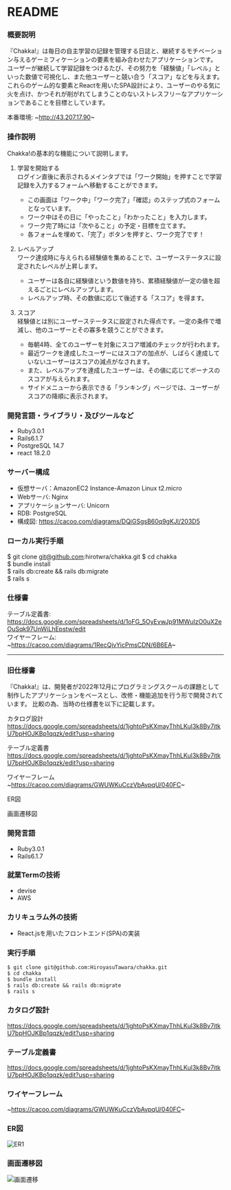 # README
### 概要説明
『Chakka!』は毎日の自主学習の記録を管理する日誌と、継続するモチベーション与えるゲーミフィケーションの要素を組み合わせたアプリケーションです。  
ユーザーが継続して学習記録をつけるたび、その努力を「経験値」「レベル」といった数値で可視化し、また他ユーザーと競い合う「スコア」などを与えます。  
これらのゲーム的な要素とReactを用いたSPA設計により、ユーザーのやる気に火を点け、かつそれが削がれてしまうことのないストレスフリーなアプリケーションであることを目標としています。   

本番環境: ~http://43.207.17.90~  

### 操作説明  
Chakka!の基本的な機能について説明します。  
1.	学習を開始する  
ログイン直後に表示されるメインタブでは「ワーク開始」を押すことで学習記録を入力するフォームへ移動することができます。
	- この画面は「ワーク中」「ワーク完了」「確認」のステップ式のフォームとなっています。
	- ワーク中はその日に「やったこと」「わかったこと」を入力します。
	- ワーク完了時には「次やること」の予定・目標を立てます。
	- 各フォームを埋めて、「完了」ボタンを押すと、ワーク完了です！  
  
2.	レベルアップ  
ワーク達成時に与えられる経験値を集めることで、ユーザーステータスに設定されたレベルが上昇します。
	- ユーザーは各自に経験値という数値を持ち、累積経験値が一定の値を超えるごとにレベルアップします。
	- レベルアップ時、その数値に応じて後述する「スコア」を得ます。  
  
3.	スコア  
経験値とは別にユーザーステータスに設定された得点です。一定の条件で増減し、他のユーザーとその寡多を競うことができます。
	- 毎朝4時、全てのユーザーを対象にスコア増減のチェックが行われます。
	- 最近ワークを達成したユーザーにはスコアの加点が、しばらく達成していないユーザーはスコアの減点がなされます。
	- また、レベルアップを達成したユーザーは、その値に応じてボーナスのスコアが与えられます。
	- サイドメニューから表示できる「ランキング」ページでは、ユーザーがスコアの降順に表示されます。  

### 開発言語・ライブラリ・及びツールなど
- Ruby3.0.1
- Rails6.1.7
- PostgreSQL 14.7
- react 18.2.0
  
### サーバー構成
- 仮想サーバ：AmazonEC2 Instance-Amazon Linux t2.micro
- Webサーバ: Nginx
- アプリケーションサーバ: Unicorn
- RDB: PostgreSQL
- 構成図: https://cacoo.com/diagrams/DQiGSgsB60q9gKJl/203D5

### ローカル実行手順
$ git clone git@github.com:hirotwra/chakka.git
$ cd chakka  
$ bundle install  
$ rails db:create && rails db:migrate  
$ rails s  

### 仕様書
テーブル定義書: https://docs.google.com/spreadsheets/d/1oFG_5OyEvwJp91MWuIzO0uX2eOuSqk97UnWiLhEpstw/edit  
ワイヤーフレーム: ~https://cacoo.com/diagrams/1RecQjvYicPmsCDN/6B6EA~

___
### 旧仕様書
『Chakka!』は、開発者が2022年12月にプログラミングスクールの課題として制作したアプリケーションをベースとし、改修・機能追加を行う形で開発されています。 比較の為、当時の仕様書を以下に記載します。

カタログ設計
https://docs.google.com/spreadsheets/d/1jghtoPsKXmayThhLKul3k8Bv7itkU7bpHOJKBp1qqzk/edit?usp=sharing

テーブル定義書
https://docs.google.com/spreadsheets/d/1jghtoPsKXmayThhLKul3k8Bv7itkU7bpHOJKBp1qqzk/edit?usp=sharing

ワイヤーフレーム
~https://cacoo.com/diagrams/GWUWKuCczVbAvpqU/040FC~

ER図


画面遷移図


### 開発言語  
- Ruby3.0.1  
- Rails6.1.7  
  
### 就業Termの技術  
 - devise
 - AWS  
 
### カリキュラム外の技術 
 - React.jsを用いたフロントエンド(SPA)の実装    
 
### 実行手順  
 ```
 $ git clone git@github.com:HiroyasuTawara/chakka.git  
 $ cd chakka  
 $ bundle install  
 $ rails db:create && rails db:migrate  
 $ rails s  
 ```
### カタログ設計  
https://docs.google.com/spreadsheets/d/1jghtoPsKXmayThhLKul3k8Bv7itkU7bpHOJKBp1qqzk/edit?usp=sharing  

### テーブル定義書  
https://docs.google.com/spreadsheets/d/1jghtoPsKXmayThhLKul3k8Bv7itkU7bpHOJKBp1qqzk/edit?usp=sharing  

### ワイヤーフレーム  
~https://cacoo.com/diagrams/GWUWKuCczVbAvpqU/040FC~  

### ER図  
![ER1](https://user-images.githubusercontent.com/45650777/207203742-cdaf51b8-a37b-4c6e-a147-9a555f22a132.png)  
   
### 画面遷移図  
![画面遷移](https://user-images.githubusercontent.com/45650777/207204137-6257ebaf-c0c7-4f67-b2fc-7772c9b716e7.png)
